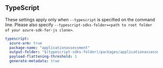 ## TypeScript

These settings apply only when `--typescript` is specified on the command line.
Please also specify `--typescript-sdks-folder=<path to root folder of your azure-sdk-for-js clone>`.

```yaml $(typescript)
typescript:
  azure-arm: true
  package-name: "applicationassessment"
  output-folder: "$(typescript-sdks-folder)/packages/applicationassessment"
  payload-flattening-threshold: 1
  generate-metadata: true
```
